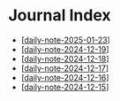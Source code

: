 # Journal Index

- [[daily-note-2025-01-23]]
- [[daily-note-2024-12-19]]
- [[daily-note-2024-12-18]]
- [[daily-note-2024-12-17]]
- [[daily-note-2024-12-16]]
- [[daily-note-2024-12-15]]

[//begin]: # "Autogenerated link references for markdown compatibility"
[daily-note-2025-01-23]: daily-note-2025-01-23 "Journal Entry, Thursday, January 23, 2025"
[daily-note-2024-12-19]: daily-note-2024-12-19 "Journal Entry, Thursday, December 19, 2024"
[daily-note-2024-12-18]: daily-note-2024-12-18 "Journal Entry, Wednesday, December 18, 2024"
[daily-note-2024-12-17]: daily-note-2024-12-17 "Journal Entry, Tuesday, December 17, 2024"
[daily-note-2024-12-16]: daily-note-2024-12-16 "Journal Entry, Monday, December 16, 2024"
[daily-note-2024-12-15]: daily-note-2024-12-15 "Journal Entry, Sunday, December 15, 2024"
[//end]: # "Autogenerated link references"
